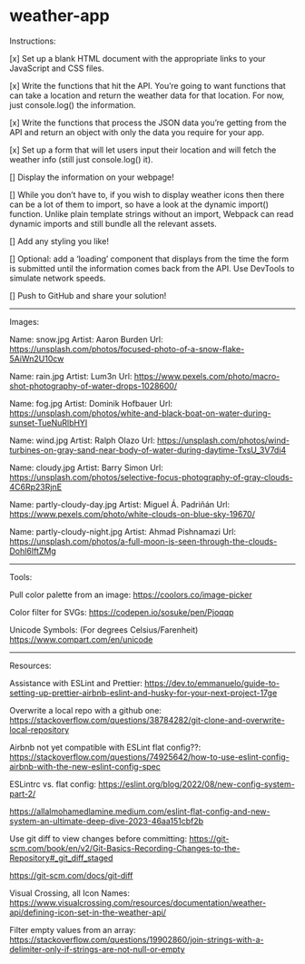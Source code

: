 # weather-app

Instructions:

[x] Set up a blank HTML document with the appropriate links to your JavaScript and CSS files.

[x] Write the functions that hit the API. You’re going to want functions that can take a location and return the weather data for that location. For now, just console.log() the information.

[x] Write the functions that process the JSON data you’re getting from the API and return an object with only the data you require for your app.

[x] Set up a form that will let users input their location and will fetch the weather info (still just console.log() it).

[] Display the information on your webpage!

[] While you don’t have to, if you wish to display weather icons then there can be a lot of them to import, so have a look at the dynamic import() function. Unlike plain template strings without an import, Webpack can read dynamic imports and still bundle all the relevant assets.

[] Add any styling you like!

[] Optional: add a ‘loading’ component that displays from the time the form is submitted until the information comes back from the API. Use DevTools to simulate network speeds.

[] Push to GitHub and share your solution!

---

Images:

Name: snow.jpg
Artist: Aaron Burden
Url: https://unsplash.com/photos/focused-photo-of-a-snow-flake-5AiWn2U10cw

Name: rain.jpg
Artist: Lum3n
Url: https://www.pexels.com/photo/macro-shot-photography-of-water-drops-1028600/

Name: fog.jpg
Artist: Dominik Hofbauer
Url: https://unsplash.com/photos/white-and-black-boat-on-water-during-sunset-TueNuRlbHYI

Name: wind.jpg
Artist: Ralph Olazo
Url: https://unsplash.com/photos/wind-turbines-on-gray-sand-near-body-of-water-during-daytime-TxsU_3V7di4

Name: cloudy.jpg
Artist: Barry Simon
Url: https://unsplash.com/photos/selective-focus-photography-of-gray-clouds-4C6Rp23RjnE

Name: partly-cloudy-day.jpg
Artist: Miguel Á. Padriñán
Url: https://www.pexels.com/photo/white-clouds-on-blue-sky-19670/

Name: partly-cloudy-night.jpg
Artist: Ahmad Pishnamazi
Url: https://unsplash.com/photos/a-full-moon-is-seen-through-the-clouds-Dohl6IftZMg

---

Tools:

Pull color palette from an image:
https://coolors.co/image-picker

Color filter for SVGs:
https://codepen.io/sosuke/pen/Pjoqqp

Unicode Symbols: (For degrees Celsius/Farenheit)
https://www.compart.com/en/unicode

---

Resources:

Assistance with ESLint and Prettier:
https://dev.to/emmanuelo/guide-to-setting-up-prettier-airbnb-eslint-and-husky-for-your-next-project-17ge

Overwrite a local repo with a github one:
https://stackoverflow.com/questions/38784282/git-clone-and-overwrite-local-repository

Airbnb not yet compatible with ESLint flat config??:
https://stackoverflow.com/questions/74925642/how-to-use-eslint-config-airbnb-with-the-new-eslint-config-spec

ESLintrc vs. flat config:
https://eslint.org/blog/2022/08/new-config-system-part-2/

https://allalmohamedlamine.medium.com/eslint-flat-config-and-new-system-an-ultimate-deep-dive-2023-46aa151cbf2b

Use git diff to view changes before committing:
https://git-scm.com/book/en/v2/Git-Basics-Recording-Changes-to-the-Repository#_git_diff_staged

https://git-scm.com/docs/git-diff

Visual Crossing, all Icon Names:
https://www.visualcrossing.com/resources/documentation/weather-api/defining-icon-set-in-the-weather-api/

Filter empty values from an array:
https://stackoverflow.com/questions/19902860/join-strings-with-a-delimiter-only-if-strings-are-not-null-or-empty
